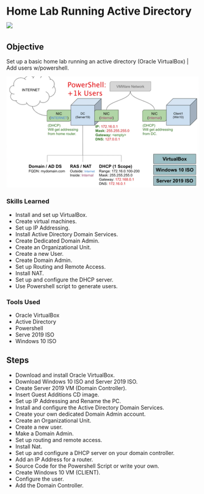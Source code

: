 # Home Lab Running Active Directory <img align="center" width="40px" src="https://cdn4.iconfinder.com/data/icons/social-media-logos-6/512/78-microsoft-256.png" />

## Objective
Set up a basic home lab running an active directory (Oracle VirtualBox) | Add users w/powershell.

<img src="https://github.com/KentrellEdwards/Home-Lab-Running-Active-Directory/blob/main/HomeLab.png" />

### Skills Learned

- Install and set up VirtualBox.
- Create virtual machines.
- Set up IP Addressing.
- Install Active Directory Domain Services.
- Create Dedicated Domain Admin.
- Create an Organizational Unit.
- Create a new User.
- Create Domain Admin.
- Set up Routing and Remote Access.
- Install NAT.
- Set up and configure the DHCP server.
- Use Powershell script to generate users.

### Tools Used

- Oracle VirtualBox
- Active Directory
- Powershell
- Serve 2019 ISO
- Windows 10 ISO

## Steps

- Download and install Oracle VirtualBox.
- Download Windows 10 ISO and Server 2019 ISO.
- Create Server 2019 VM (Domain Controller).
- Insert Guest Additions CD image.
- Set up IP Addressing and Rename the PC.
- Install and configure the Active Directory Domain Services.
- Create your own dedicated Domain Admin account.
- Create an Organizational Unit.
- Create a new user.
- Make a Domain Admin.
- Set up routing and remote access.
- Install Nat.
- Set up and configure a DHCP server on your domain controller.
- Add an IP Address for a router.
- Source Code for the Powershell Script or write your own.
- Create Windows 10 VM (CLIENT).
- Configure the user.
- Add the Domain Controller.
